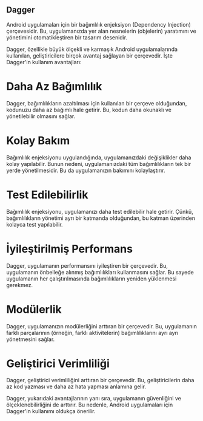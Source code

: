 

## Dagger

Android uygulamaları için bir bağımlılık enjeksiyon (Dependency Injection) çerçevesidir. Bu, uygulamanızda yer alan nesnelerin (objelerin) yaratımını ve yönetimini otomatikleştiren bir tasarım desenidir.

Dagger, özellikle büyük ölçekli ve karmaşık Android uygulamalarında kullanılan, geliştiricilere birçok avantaj sağlayan bir çerçevedir. İşte Dagger'in kullanım avantajları:

# Daha Az Bağımlılık
Dagger, bağımlılıkların azaltılması için kullanılan bir çerçeve olduğundan, kodunuzu daha az bağımlı hale getirir. Bu, kodun daha okunaklı ve yönetilebilir olmasını sağlar.

# Kolay Bakım
Bağımlılık enjeksiyonu uygulandığında, uygulamanızdaki değişiklikler daha kolay yapılabilir. Bunun nedeni, uygulamanızdaki tüm bağımlılıkların tek bir yerde yönetilmesidir. Bu da uygulamanızın bakımını kolaylaştırır.

# Test Edilebilirlik
Bağımlılık enjeksiyonu, uygulamanızı daha test edilebilir hale getirir. Çünkü, bağımlılıkların yönetimi ayrı bir katmanda olduğundan, bu katman üzerinden kolayca test yapılabilir.

# İyileştirilmiş Performans
Dagger, uygulamanın performansını iyileştiren bir çerçevedir. Bu, uygulamanın önbelleğe alınmış bağımlılıkları kullanmasını sağlar. Bu sayede uygulamanın her çalıştırılmasında bağımlılıkların yeniden yüklenmesi gerekmez.

# Modülerlik
Dagger, uygulamanızın modülerliğini arttıran bir çerçevedir. Bu, uygulamanın farklı parçalarının (örneğin, farklı aktivitelerin) bağımlılıklarını ayrı ayrı yönetmesini sağlar.

# Geliştirici Verimliliği
Dagger, geliştirici verimliliğini arttıran bir çerçevedir. Bu, geliştiricilerin daha az kod yazması ve daha az hata yapması anlamına gelir.

Dagger, yukarıdaki avantajlarının yanı sıra, uygulamanın güvenliğini ve ölçeklenebilirliğini de arttırır. Bu nedenle, Android uygulamaları için Dagger'in kullanımı oldukça önerilir.
